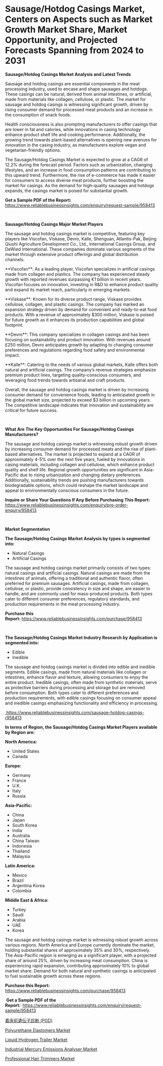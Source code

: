 <p><h1>Sausage/Hotdog Casings Market, Centers on Aspects such as Market Growth Market Share, Market Opportunity, and Projected Forecasts Spanning from 2024 to 2031</h1></p><p><strong>Sausage/Hotdog Casings Market Analysis and Latest Trends</strong></p>
<p><p>Sausage and hotdog casings are essential components in the meat processing industry, used to encase and shape sausages and hotdogs. These casings can be natural, derived from animal intestines, or artificial, made from materials like collagen, cellulose, or plastic. The market for sausage and hotdog casings is witnessing significant growth, driven by rising consumer demand for processed meat products and an increase in the consumption of snack foods. </p><p>Health consciousness is also prompting manufacturers to offer casings that are lower in fat and calories, while innovations in casing technology enhance product shelf life and cooking performance. Additionally, the growing trend towards plant-based alternatives is opening new avenues for innovation in the casing industry, as manufacturers explore vegan and vegetarian-friendly options.</p><p>The Sausage/Hotdog Casings Market is expected to grow at a CAGR of 12.2% during the forecast period. Factors such as urbanization, changing lifestyles, and an increase in food consumption patterns are contributing to this upward trend. Furthermore, the rise of e-commerce has made it easier for consumers to access diverse meat products, further boosting the market for casings. As the demand for high-quality sausages and hotdogs expands, the casings market is poised for substantial growth.</p></p>
<p><strong>Get a Sample PDF of the Report:&nbsp;</strong> <a href="https://www.reliablebusinessinsights.com/enquiry/request-sample/958413">https://www.reliablebusinessinsights.com/enquiry/request-sample/958413</a></p>
<p>&nbsp;</p>
<p><strong>Sausage/Hotdog Casings Major Market Players</strong></p>
<p><p>The sausage and hotdog casings market is competitive, featuring key players like Viscofan, Viskase, Devro, Kalle, Shenguan, Atlantis-Pak, Beijing Qiushi Agriculture Development Co., Ltd., International Casings Group, and DeWied International. These companies dominate various segments of the market through extensive product offerings and global distribution channels.</p><p>**Viscofan**: As a leading player, Viscofan specializes in artificial casings made from collagen and plastics. The company has experienced steady growth with reported revenues surpassing €1 billion in recent years. Viscofan focuses on innovation, investing in R&D to enhance product quality and expand its market reach, particularly in emerging markets.</p><p>**Viskase**: Known for its diverse product range, Viskase provides cellulose, collagen, and plastic casings. The company has marked an expansion strategy driven by demand for convenient and ready-to-eat food products. With a revenue of approximately $300 million, Viskase is poised for future growth as it enhances its production capabilities and global footprint.</p><p>**Devro**: This company specializes in collagen casings and has been focusing on sustainability and product innovation. With revenues around £250 million, Devro anticipates growth by adapting to changing consumer preferences and regulations regarding food safety and environmental impact.</p><p>**Kalle**: Catering to the needs of various global markets, Kalle offers both natural and artificial casings. The company’s revenue strategies emphasize premium product lines, targeting quality-conscious consumers, and leveraging food trends towards artisanal and craft products.</p><p>Overall, the sausage and hotdog casings market is driven by increasing consumer demand for convenience foods, leading to anticipated growth in the global market size, projected to exceed $3 billion in upcoming years. The competitive landscape indicates that innovation and sustainability are critical for future success.</p></p>
<p>&nbsp;</p>
<p><strong>What Are The Key Opportunities For Sausage/Hotdog Casings Manufacturers?</strong></p>
<p><p>The sausage and hotdog casings market is witnessing robust growth driven by increasing consumer demand for processed meats and the rise of plant-based alternatives. The market is projected to expand at a CAGR of approximately 4-5% over the next five years, fueled by innovations in casing materials, including collagen and cellulose, which enhance product quality and shelf life. Regional growth opportunities are significant in Asia-Pacific due to rising urbanization and changing dietary preferences. Additionally, sustainability trends are pushing manufacturers towards biodegradable options, which could reshape the market landscape and appeal to environmentally conscious consumers in the future.</p></p>
<p><strong>Inquire or Share Your Questions If Any Before Purchasing This Report:</strong> <a href="https://www.reliablebusinessinsights.com/enquiry/pre-order-enquiry/958413">https://www.reliablebusinessinsights.com/enquiry/pre-order-enquiry/958413</a></p>
<p>&nbsp;</p>
<p><strong>Market Segmentation</strong></p>
<p><strong>The Sausage/Hotdog Casings Market Analysis by types is segmented into:</strong></p>
<p><ul><li>Natural Casings</li><li>Artificial Casings</li></ul></p>
<p><p>The sausage and hotdog casings market primarily consists of two types: natural casings and artificial casings. Natural casings are made from the intestines of animals, offering a traditional and authentic flavor, often preferred for premium sausages. Artificial casings, made from collagen, cellulose, or plastic, provide consistency in size and shape, are easier to handle, and are commonly used for mass-produced products. Both types cater to different consumer preferences, regulatory standards, and production requirements in the meat processing industry.</p></p>
<p><strong>Purchase this Report:&nbsp;</strong><a href="https://www.reliablebusinessinsights.com/purchase/958413">https://www.reliablebusinessinsights.com/purchase/958413</a></p>
<p>&nbsp;</p>
<p><strong>The Sausage/Hotdog Casings Market Industry Research by Application is segmented into:</strong></p>
<p><ul><li>Edible</li><li>Inedible</li></ul></p>
<p><p>The sausage and hotdog casings market is divided into edible and inedible segments. Edible casings, made from natural materials like collagen or intestines, enhance flavor and texture, allowing consumers to enjoy the entire product. Inedible casings, often made from synthetic materials, serve as protective barriers during processing and storage but are removed before consumption. Both types cater to different preferences and production requirements, with edible casings focusing on consumer appeal and inedible casings emphasizing functionality and efficiency in processing.</p></p>
<p><a href="https://www.reliablebusinessinsights.com/sausage-hotdog-casings-r958413">&nbsp;https://www.reliablebusinessinsights.com/sausage-hotdog-casings-r958413</a></p>
<p><strong>In terms of Region, the Sausage/Hotdog Casings Market Players available by Region are:</strong></p>
<p>
    <p> <strong> North America: </strong>
        <ul>
            <li>United States</li>
            <li>Canada</li>
        </ul>
        </p> 
    <p> <strong> Europe: </strong>
        <ul>
            <li>Germany</li>
            <li>France</li>
            <li>U.K.</li>
            <li>Italy</li>
            <li>Russia</li>
        </ul>
        </p> 
    <p> <strong> Asia-Pacific: </strong>
        <ul>
            <li>China</li>
            <li>Japan</li>
            <li>South Korea</li>
            <li>India</li>
            <li>Australia</li>
            <li>China Taiwan</li>
            <li>Indonesia</li>
            <li>Thailand</li>
            <li>Malaysia</li>
        </ul>
        </p> 
    <p> <strong> Latin America: </strong>
        <ul>
            <li>Mexico</li>
            <li>Brazil</li>
            <li>Argentina Korea</li>
            <li>Colombia</li>
        </ul>
        </p> 
    <p> <strong> Middle East & Africa: </strong>
        <ul>
            <li>Turkey</li>
            <li>Saudi</li>
            <li>Arabia</li>
            <li>UAE</li>
            <li>Korea</li>
        </ul>
    </p>
    </p>
<p><p>The sausage and hotdog casings market is witnessing robust growth across various regions. North America and Europe currently dominate the market, holding substantial shares of approximately 35% and 30%, respectively. The Asia-Pacific region is emerging as a significant player, with a projected share of around 25%, driven by increasing meat consumption. China is experiencing rapid expansion, contributing approximately 10% to global market share. Demand for both natural and synthetic casings is anticipated to fuel sustainable growth across these regions.</p></p>
<p><strong>Purchase this Report: </strong><a href="https://www.reliablebusinessinsights.com/purchase/958413">https://www.reliablebusinessinsights.com/purchase/958413</a></p>
<p>&nbsp;<strong>Get a Sample PDF of the Report:&nbsp;&nbsp;</strong><a href="https://www.reliablebusinessinsights.com/enquiry/request-sample/958413">https://www.reliablebusinessinsights.com/enquiry/request-sample/958413</a></p>
<p><strong></strong></p>
<p><p><a href="https://medium.com/@qyzhmeiu47/preimplantation-genetic-diagnosis-pgd-520d525314cd">着床前遺伝子診断 (PGD)</a></p><p><a href="https://issuu.com/reportprime-2/docs/polyurethane-elastomers-market-size_dc9aa6786eb4cd">Polyurethane Elastomers Market</a></p><p><a href="https://www.linkedin.com/pulse/global-liquid-hydrogen-trailer-market-analysis-trends-xlhie?trackingId=ktdUfUr7TXSnJMBzokOglg%3D%3D">Liquid Hydrogen Trailer Market</a></p><p><a href="https://github.com/WayneGriffin411/Market-Research-Report-List-1/blob/main/industrial-mercury-emissions-analyser-market.md">Industrial Mercury Emissions Analyser Market</a></p><p><a href="https://www.linkedin.com/pulse/professional-hair-trimmers-market-research-report-includes-4e5ne?trackingId=uxyTOEUHSa6AodtiXpxsPg%3D%3D">Professional Hair Trimmers Market</a></p></p>